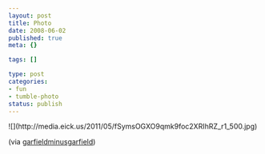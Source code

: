 ```yaml
--- 
layout: post
title: Photo
date: 2008-06-02
published: true
meta: {}

tags: []

type: post
categories: 
- fun
- tumble-photo
status: publish
---
```

<div class="figure">            ![](http://media.eick.us/2011/05/fSymsOGXO9qmk9foc2XRIhRZ_r1_500.jpg)        </div>

(via [garfieldminusgarfield](http://garfieldminusgarfield.net/))

